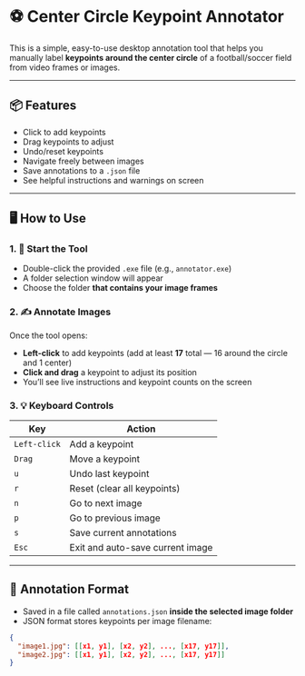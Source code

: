 # ⚽ Center Circle Keypoint Annotator

This is a simple, easy-to-use desktop annotation tool that helps you manually label **keypoints around the center circle** of a football/soccer field from video frames or images.

---

## 📦 Features

- Click to add keypoints
- Drag keypoints to adjust
- Undo/reset keypoints
- Navigate freely between images
- Save annotations to a `.json` file
- See helpful instructions and warnings on screen

---

## 🖥 How to Use

### 1. 📁 Start the Tool

- Double-click the provided `.exe` file (e.g., `annotator.exe`)
- A folder selection window will appear
- Choose the folder **that contains your image frames**

### 2. ✍️ Annotate Images

Once the tool opens:

- **Left-click** to add keypoints (add at least **17** total — 16 around the circle and 1 center)
- **Click and drag** a keypoint to adjust its position
- You’ll see live instructions and keypoint counts on the screen

### 3. 💡 Keyboard Controls

| Key     | Action                            |
|---------|-----------------------------------|
| `Left-click` | Add a keypoint              |
| `Drag`  | Move a keypoint                   |
| `u`     | Undo last keypoint                |
| `r`     | Reset (clear all keypoints)       |
| `n`     | Go to next image                  |
| `p`     | Go to previous image              |
| `s`     | Save current annotations          |
| `Esc`   | Exit and auto-save current image  |

---

## 🧾 Annotation Format

- Saved in a file called `annotations.json` **inside the selected image folder**
- JSON format stores keypoints per image filename:
```json
{
  "image1.jpg": [[x1, y1], [x2, y2], ..., [x17, y17]],
  "image2.jpg": [[x1, y1], [x2, y2], ..., [x17, y17]]
}
